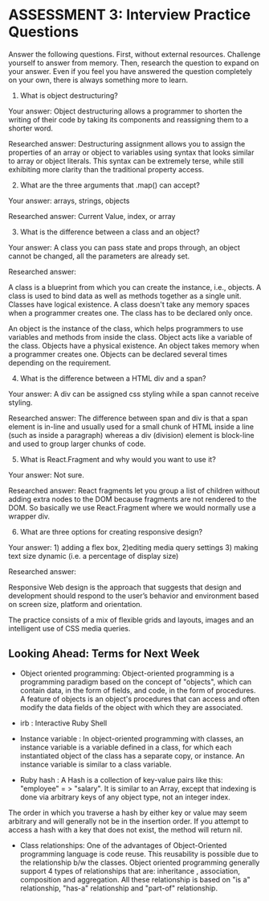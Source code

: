 # ASSESSMENT 3: Interview Practice Questions

Answer the following questions. First, without external resources. Challenge yourself to answer from memory. Then, research the question to expand on your answer. Even if you feel you have answered the question completely on your own, there is always something more to learn.

1. What is object destructuring?

  Your answer: Object destructuring allows a programmer to shorten the writing of their code by taking its components and reassigning them to a shorter word.

  Researched answer: Destructuring assignment allows you to assign the properties of an array or object to variables using syntax that looks similar to array or object literals. This syntax can be extremely terse, while still exhibiting more clarity than the traditional property access.



2. What are the three arguments that .map() can accept?

  Your answer: arrays, strings, objects

  Researched answer: Current Value, index, or array



3. What is the difference between a class and an object?

  Your answer: A class you can pass state and props through, an object cannot be changed, all the parameters are already set. 

  Researched answer:
  
  A class is a blueprint from which you can create the instance, i.e., objects.	
  A class is used to bind data as well as methods together as a single unit.
  Classes have logical existence.
  A class doesn't take any memory spaces when a programmer creates one.
  The class has to be declared only once.
  
  An object is the instance of the class, which helps programmers to use variables and methods from inside the class.
	Object acts like a variable of the class.
	Objects have a physical existence.
	An object takes memory when a programmer creates one.
	Objects can be declared several times depending on the requirement.



4. What is the difference between a HTML div and a span?
 
  Your answer: A div can be assigned css styling while a span cannot receive styling.

  Researched answer: The difference between span and div is that a span element is in-line and usually used for a small chunk of HTML inside a line (such as inside a paragraph) whereas a div (division) element is block-line and used to group larger chunks of code.

5. What is React.Fragment and why would you want to use it?
  
  Your answer: Not sure.
  
  Researched answer: React fragments let you group a list of children without adding extra nodes to the DOM because fragments are not rendered to the DOM. So basically we use React.Fragment where we would normally use a wrapper div.

6. What are three options for creating responsive design?

  Your answer: 1) adding a flex box, 2)editing media query settings 3) making text size dynamic (i.e. a percentage of display size)

  Researched answer: 
  
  Responsive Web design is the approach that suggests that design and development should respond to the user’s behavior and environment based on screen size, platform and orientation.

 The practice consists of a mix of flexible grids and layouts, images and an intelligent use of CSS media queries.



## Looking Ahead: Terms for Next Week
- Object oriented programming: Object-oriented programming is a programming paradigm based on the concept of "objects", which can contain data, in the form of fields, and code, in the form of procedures. A feature of objects is an object's procedures that can access and often modify the data fields of the object with which they are associated.

- irb : Interactive Ruby Shell

- Instance variable : In object-oriented programming with classes, an instance variable is a variable defined in a class, for which each instantiated object of the class has a separate copy, or instance. An instance variable is similar to a class variable.

- Ruby hash : A Hash is a collection of key-value pairs like this: "employee" = > "salary". It is similar to an Array, except that indexing is done via arbitrary keys of any object type, not an integer index.

The order in which you traverse a hash by either key or value may seem arbitrary and will generally not be in the insertion order. If you attempt to access a hash with a key that does not exist, the method will return nil.

- Class relationships: One of the advantages of Object-Oriented programming language is code reuse. This reusability is possible due to the relationship b/w the classes. Object oriented programming generally support 4 types of relationships that are: inheritance , association, composition and aggregation. All these relationship is based on "is a" relationship, "has-a" relationship and "part-of" relationship.
